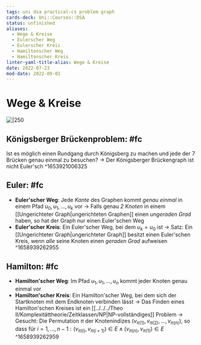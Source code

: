```yaml
---
tags: uni dsa practical-cs problem graph
cards-deck: Uni::Courses::DSA
status: unfinished
aliases:
  - Wege & Kreise
  - Eulerscher Weg
  - Eulerscher Kreis
  - Hamiltonscher Weg
  - Hamiltonscher Kreis
linter-yaml-title-alias: Wege & Kreise
date: 2022-07-23
mod-date: 2022-09-01
---
```


# Wege & Kreise
![|250](https://upload.wikimedia.org/wikipedia/commons/5/5d/Konigsberg_bridges.png)

## Königsberger Brückenproblem: #fc
Ist es möglich einen Rundgang durch Königsberg zu machen und jede der 7 Brücken genau einmal zu besuchen?
	-> Der Königsberger Brückengraph ist nicht Euler'sch
^1653921006325

## Euler: #fc
- **Euler'scher Weg**: Jede *Kante* des Graphen kommt *genau einmal* in einem Pfad $u_0, u_1, …, u_k$ vor
	-> Falls genau *2 Knoten* in einem [[Ungerichteter Graph|ungerichteten Graphen]] einen *ungeraden Grad* haben, so hat der Graph nur einen Euler'schen Weg
- **Euler'scher Kreis**: Ein Euler'scher Weg, bei dem $u_k = u_0$ ist
	-> Satz: Ein [[Ungerichteter Graph|ungerichteter Graph]] besitzt einen Euler'schen Kreis, wenn *alle* seine Knoten einen *geraden Grad* aufweisen
^1658939262955

## Hamilton: #fc
- **Hamilton'scher Weg**: Im Pfad $u_1, u_1, …, u_n$ kommt jeder Knoten genau einmal vor
- **Hamilton'scher Kreis**: Ein Hamilton'scher Weg, bei dem sich der Startknoten mit dem Endknoten verbinden lässt
	-> Das Finden eines Hamilton'schen Kreises ist ein [[../../../Theo II/Komplexitättheorie/Zeitklassen/NP|NP-vollständiges]] Problem
	-> Gesucht: Die Permutation $\pi$ der Knotenindizes $(v_{\pi(1)},v_{\pi(2)},\dots,v_{\pi(n)})$, so dass für $i=1,\dots,n-1:(v_{\pi(i)},v_{\pi(i+1)})\in E \wedge(v_{\pi(n)},v_{\pi(1)})\in E$
^1658939262959
